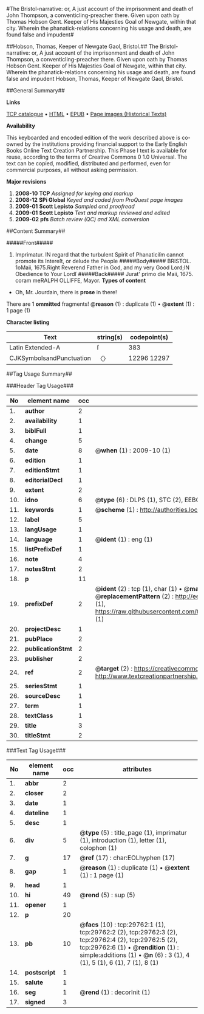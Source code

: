#The Bristol-narrative: or, A just account of the imprisonment and death of John Thompson, a conventicling-preacher there. Given upon oath by Thomas Hobson Gent. Keeper of His Majesties Goal of Newgate, within that city. Wherein the phanatick-relations concerning his usage and death, are found false and impudent#

##Hobson, Thomas, Keeper of Newgate Gaol, Bristol.##
The Bristol-narrative: or, A just account of the imprisonment and death of John Thompson, a conventicling-preacher there. Given upon oath by Thomas Hobson Gent. Keeper of His Majesties Goal of Newgate, within that city. Wherein the phanatick-relations concerning his usage and death, are found false and impudent
Hobson, Thomas, Keeper of Newgate Gaol, Bristol.

##General Summary##

**Links**

[TCP catalogue](http://www.ota.ox.ac.uk/tcp/)  • 
[HTML](http://tei.it.ox.ac.uk/tcp/Texts-HTML/free/A44/A44027.html)  • 
[EPUB](http://tei.it.ox.ac.uk/tcp/Texts-EPUB/free/A44/A44027.epub) • 
[Page images (Historical Texts)](https://data.historicaltexts.jisc.ac.uk/view?pubId=eebo-99825380e&pageId=eebo-99825380e-29762-1)

**Availability**

This keyboarded and encoded edition of the
	       work described above is co-owned by the institutions
	       providing financial support to the Early English Books
	       Online Text Creation Partnership. This Phase I text is
	       available for reuse, according to the terms of Creative
	       Commons 0 1.0 Universal. The text can be copied,
	       modified, distributed and performed, even for
	       commercial purposes, all without asking permission.

**Major revisions**

1. __2008-10__ __TCP__ *Assigned for keying and markup*
1. __2008-12__ __SPi Global__ *Keyed and coded from ProQuest page images*
1. __2009-01__ __Scott Lepisto__ *Sampled and proofread*
1. __2009-01__ __Scott Lepisto__ *Text and markup reviewed and edited*
1. __2009-02__ __pfs__ *Batch review (QC) and XML conversion*

##Content Summary##

#####Front#####

1. Imprimatur.
IN regard that the turbulent Spirit of Phanaticiſm cannot promote its Intereſt, or delude the People
#####Body#####
BRISTOL. 1oMaii, 1675.Right Reverend Father in God, and my very Good Lord;IN Obedience to Your Lordſ
#####Back#####
Jurat' primo die Maii, 1675. coram meRALPH OLLIFFE, Mayor.
**Types of content**

  * Oh, Mr. Jourdain, there is **prose** in there!

There are 1 **ommitted** fragments! 
 @__reason__ (1) : duplicate (1)  •  @__extent__ (1) : 1 page (1)

**Character listing**


|Text|string(s)|codepoint(s)|
|---|---|---|
|Latin Extended-A|ſ|383|
|CJKSymbolsandPunctuation|〈〉|12296 12297|

##Tag Usage Summary##

###Header Tag Usage###

|No|element name|occ|attributes|
|---|---|---|---|
|1.|__author__|2||
|2.|__availability__|1||
|3.|__biblFull__|1||
|4.|__change__|5||
|5.|__date__|8| @__when__ (1) : 2009-10 (1)|
|6.|__edition__|1||
|7.|__editionStmt__|1||
|8.|__editorialDecl__|1||
|9.|__extent__|2||
|10.|__idno__|6| @__type__ (6) : DLPS (1), STC (2), EEBO-CITATION (1), PROQUEST (1), VID (1)|
|11.|__keywords__|1| @__scheme__ (1) : http://authorities.loc.gov/ (1)|
|12.|__label__|5||
|13.|__langUsage__|1||
|14.|__language__|1| @__ident__ (1) : eng (1)|
|15.|__listPrefixDef__|1||
|16.|__note__|4||
|17.|__notesStmt__|2||
|18.|__p__|11||
|19.|__prefixDef__|2| @__ident__ (2) : tcp (1), char (1)  •  @__matchPattern__ (2) : ([0-9\-]+):([0-9IVX]+) (1), (.+) (1)  •  @__replacementPattern__ (2) : http://eebo.chadwyck.com/downloadtiff?vid=$1&page=$2 (1), https://raw.githubusercontent.com/textcreationpartnership/Texts/master/tcpchars.xml#$1 (1)|
|20.|__projectDesc__|1||
|21.|__pubPlace__|2||
|22.|__publicationStmt__|2||
|23.|__publisher__|2||
|24.|__ref__|2| @__target__ (2) : https://creativecommons.org/publicdomain/zero/1.0/ (1), http://www.textcreationpartnership.org/docs/. (1)|
|25.|__seriesStmt__|1||
|26.|__sourceDesc__|1||
|27.|__term__|1||
|28.|__textClass__|1||
|29.|__title__|3||
|30.|__titleStmt__|2||


###Text Tag Usage###

|No|element name|occ|attributes|
|---|---|---|---|
|1.|__abbr__|2||
|2.|__closer__|2||
|3.|__date__|1||
|4.|__dateline__|1||
|5.|__desc__|1||
|6.|__div__|5| @__type__ (5) : title_page (1), imprimatur (1), introduction (1), letter (1), colophon (1)|
|7.|__g__|17| @__ref__ (17) : char:EOLhyphen (17)|
|8.|__gap__|1| @__reason__ (1) : duplicate (1)  •  @__extent__ (1) : 1 page (1)|
|9.|__head__|1||
|10.|__hi__|49| @__rend__ (5) : sup (5)|
|11.|__opener__|1||
|12.|__p__|20||
|13.|__pb__|10| @__facs__ (10) : tcp:29762:1 (1), tcp:29762:2 (2), tcp:29762:3 (2), tcp:29762:4 (2), tcp:29762:5 (2), tcp:29762:6 (1)  •  @__rendition__ (1) : simple:additions (1)  •  @__n__ (6) : 3 (1), 4 (1), 5 (1), 6 (1), 7 (1), 8 (1)|
|14.|__postscript__|1||
|15.|__salute__|1||
|16.|__seg__|1| @__rend__ (1) : decorInit (1)|
|17.|__signed__|3||
